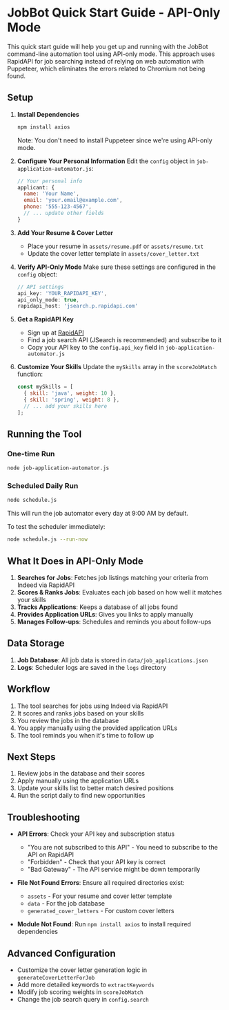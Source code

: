 # JobBot Quick Start Guide - API-Only Mode

This quick start guide will help you get up and running with the JobBot command-line automation tool using API-only mode. This approach uses RapidAPI for job searching instead of relying on web automation with Puppeteer, which eliminates the errors related to Chromium not being found.

## Setup

1. **Install Dependencies**
   ```bash
   npm install axios
   ```
   Note: You don't need to install Puppeteer since we're using API-only mode.

2. **Configure Your Personal Information**
   Edit the `config` object in `job-application-automator.js`:
   ```javascript
   // Your personal info
   applicant: {
     name: 'Your Name',
     email: 'your.email@example.com',
     phone: '555-123-4567',
     // ... update other fields
   }
   ```

3. **Add Your Resume & Cover Letter**
   - Place your resume in `assets/resume.pdf` or `assets/resume.txt`
   - Update the cover letter template in `assets/cover_letter.txt`

4. **Verify API-Only Mode**
   Make sure these settings are configured in the `config` object:
   ```javascript
   // API settings
   api_key: 'YOUR_RAPIDAPI_KEY',
   api_only_mode: true,
   rapidapi_host: 'jsearch.p.rapidapi.com'
   ```

5. **Get a RapidAPI Key**
   - Sign up at [RapidAPI](https://rapidapi.com/)
   - Find a job search API (JSearch is recommended) and subscribe to it
   - Copy your API key to the `config.api_key` field in `job-application-automator.js`

6. **Customize Your Skills**
   Update the `mySkills` array in the `scoreJobMatch` function:
   ```javascript
   const mySkills = [
     { skill: 'java', weight: 10 },
     { skill: 'spring', weight: 8 },
     // ... add your skills here
   ];
   ```

## Running the Tool

### One-time Run
```bash
node job-application-automator.js
```

### Scheduled Daily Run
```bash
node schedule.js
```
This will run the job automator every day at 9:00 AM by default.

To test the scheduler immediately:
```bash
node schedule.js --run-now
```

## What It Does in API-Only Mode

1. **Searches for Jobs**: Fetches job listings matching your criteria from Indeed via RapidAPI
2. **Scores & Ranks Jobs**: Evaluates each job based on how well it matches your skills
3. **Tracks Applications**: Keeps a database of all jobs found
4. **Provides Application URLs**: Gives you links to apply manually
5. **Manages Follow-ups**: Schedules and reminds you about follow-ups

## Data Storage

1. **Job Database**: All job data is stored in `data/job_applications.json`
2. **Logs**: Scheduler logs are saved in the `logs` directory

## Workflow

1. The tool searches for jobs using Indeed via RapidAPI
2. It scores and ranks jobs based on your skills
3. You review the jobs in the database
4. You apply manually using the provided application URLs
5. The tool reminds you when it's time to follow up

## Next Steps

1. Review jobs in the database and their scores
2. Apply manually using the application URLs
3. Update your skills list to better match desired positions
4. Run the script daily to find new opportunities

## Troubleshooting

- **API Errors**: Check your API key and subscription status
   - "You are not subscribed to this API" - You need to subscribe to the API on RapidAPI
   - "Forbidden" - Check that your API key is correct
   - "Bad Gateway" - The API service might be down temporarily

- **File Not Found Errors**: Ensure all required directories exist:
   - `assets` - For your resume and cover letter template
   - `data` - For the job database
   - `generated_cover_letters` - For custom cover letters

- **Module Not Found**: Run `npm install axios` to install required dependencies

## Advanced Configuration

- Customize the cover letter generation logic in `generateCoverLetterForJob`
- Add more detailed keywords to `extractKeywords`
- Modify job scoring weights in `scoreJobMatch`
- Change the job search query in `config.search`